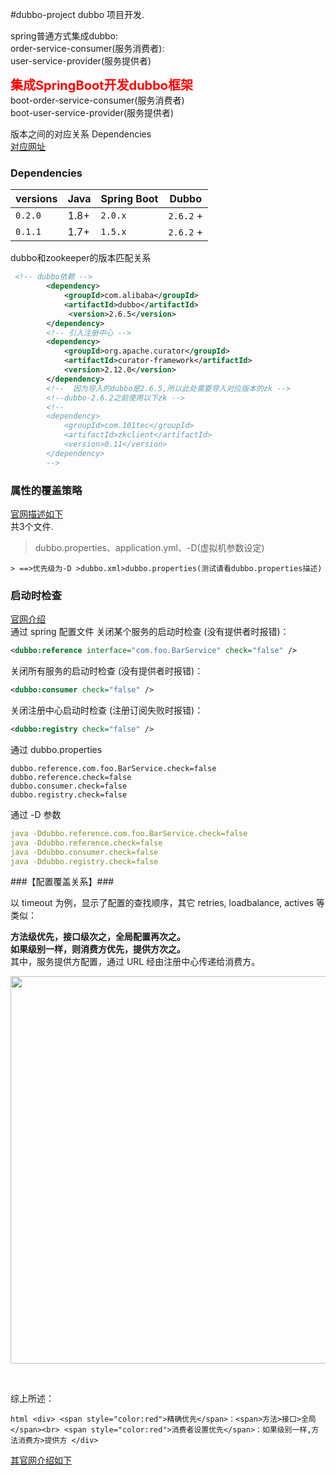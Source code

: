 #dubbo-project
dubbo 项目开发.

spring普通方式集成dubbo:<br>
order-service-consumer(服务消费者):<br>
user-service-provider(服务提供者)<br>


<span  style="font-size:20px;color:red;"><b>集成SpringBoot开发dubbo框架</b></span><br>
boot-order-service-consumer(服务消费者)<br>
boot-user-service-provider(服务提供者)<br>

版本之间的对应关系
Dependencies<br>
[对应网址](https://github.com/apache/incubator-dubbo-spring-boot-project)<br>
### Dependencies

| versions | Java  | Spring Boot | Dubbo      |
| -------- | ----- | ----------- | ---------- |
| `0.2.0`  | 1.8+ | `2.0.x` | `2.6.2` + |
| `0.1.1`  | 1.7+ | `1.5.x` | `2.6.2` + |

dubbo和zookeeper的版本匹配关系

```xml
 <!-- dubbo依赖 -->
        <dependency>
            <groupId>com.alibaba</groupId>
            <artifactId>dubbo</artifactId>
             <version>2.6.5</version>
        </dependency>
        <!-- 引入注册中心 -->
        <dependency>
            <groupId>org.apache.curator</groupId>
            <artifactId>curator-framework</artifactId>
            <version>2.12.0</version>
        </dependency>
        <!--  因为导入的dubbo是2.6.5,所以此处需要导入对应版本的zk -->
        <!--dubbo-2.6.2之前使用以下zk -->
        <!--
        <dependency>
            <groupId>com.101tec</groupId>
            <artifactId>zkclient</artifactId>
            <version>0.11</version>
        </dependency>
        -->
```
### 属性的覆盖策略 ### 
[官网描述如下](http://dubbo.apache.org/zh-cn/docs/user/configuration/properties.html)<br>
共3个文件.
>dubbo.properties、application.yml、-D(虚拟机参数设定)<br>
    
    > ==>优先级为-D >dubbo.xml>dubbo.properties(测试请看dubbo.properties描述)


### 启动时检查 ###
[官网介绍](http://dubbo.apache.org/zh-cn/docs/user/demos/preflight-check.html)<br>
通过 spring 配置文件
关闭某个服务的启动时检查 (没有提供者时报错)：
```xml
<dubbo:reference interface="com.foo.BarService" check="false" />
```
关闭所有服务的启动时检查 (没有提供者时报错)：
```xml
<dubbo:consumer check="false" />
```
关闭注册中心启动时检查 (注册订阅失败时报错)：
```xml
<dubbo:registry check="false" />
```
通过 dubbo.properties
```
dubbo.reference.com.foo.BarService.check=false
dubbo.reference.check=false
dubbo.consumer.check=false
dubbo.registry.check=false
```
通过 -D 参数
```yml
java -Ddubbo.reference.com.foo.BarService.check=false
java -Ddubbo.reference.check=false
java -Ddubbo.consumer.check=false 
java -Ddubbo.registry.check=false
```

###【配置覆盖关系】###

以 timeout 为例，显示了配置的查找顺序，其它 retries, loadbalance, actives 等类似：

**方法级优先，接口级次之，全局配置再次之。**<br>
**如果级别一样，则消费方优先，提供方次之。**<br>
其中，服务提供方配置，通过 URL 经由注册中心传递给消费方。<br>
<div>
    <p align="center">
        <img src="http://dubbo.apache.org/docs/zh-cn/user/sources/images/dubbo-config-override.jpg" width="600" height="620"/>
        <br>
</div><br>

综上所述：

``html
    <div>
        <span style="color:red">精确优先</span>：<span>方法>接口>全局</span><br>
        <span style="color:red">消费者设置优先</span>：如果级别一样,方法消费方>提供方
    </div>
``

[其官网介绍如下](http://dubbo.apache.org/zh-cn/docs/user/configuration/xml.html)
<br>
